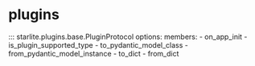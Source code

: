 # plugins

::: starlite.plugins.base.PluginProtocol
    options:
        members:
            - on_app_init
            - is_plugin_supported_type
            - to_pydantic_model_class
            - from_pydantic_model_instance
            - to_dict
            - from_dict
